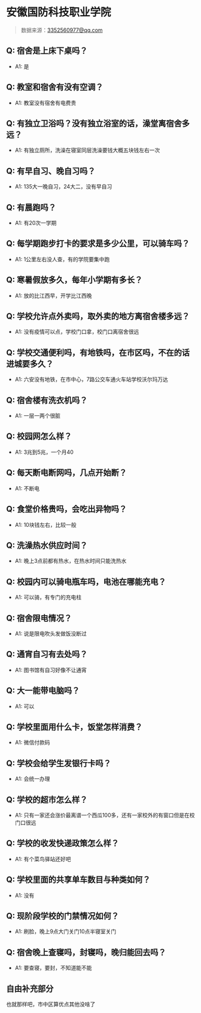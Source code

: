 # 安徽国防科技职业学院

> 数据来源：3352560977@qq.com

## Q: 宿舍是上床下桌吗？

- A1: 是

## Q: 教室和宿舍有没有空调？

- A1: 教室没有宿舍有电费贵

## Q: 有独立卫浴吗？没有独立浴室的话，澡堂离宿舍多远？

- A1: 有独立厕所，洗澡在寝室同层洗澡要钱大概五块钱左右一次

## Q: 有早自习、晚自习吗？

- A1: 135大一晚自习，24大二，没有早自习

## Q: 有晨跑吗？

- A1: 有20次一学期

## Q: 每学期跑步打卡的要求是多少公里，可以骑车吗？

- A1: 1公里左右没人查，有的学院要集中跑

## Q: 寒暑假放多久，每年小学期有多长？

- A1: 放的比江西早，开学比江西晚

## Q: 学校允许点外卖吗，取外卖的地方离宿舍楼多远？

- A1: 没有疫情可以点，学校门口拿，校门口离宿舍很远

## Q: 学校交通便利吗，有地铁吗，在市区吗，不在的话进城要多久？

- A1: 六安没有地铁，在市中心，7路公交车通火车站学校沃尔玛万达

## Q: 宿舍楼有洗衣机吗？

- A1: 一层一两个很脏

## Q: 校园网怎么样？

- A1: 3兆到5兆，一个月40

## Q: 每天断电断网吗，几点开始断？

- A1: 不断电

## Q: 食堂价格贵吗，会吃出异物吗？

- A1: 10块钱左右，比较一般

## Q: 洗澡热水供应时间？

- A1: 晚上3点前都有热水，在热水时间只能洗热水

## Q: 校园内可以骑电瓶车吗，电池在哪能充电？

- A1: 可以骑，有专门的充电柱

## Q: 宿舍限电情况？

- A1: 说是限电吹头发做饭没断过

## Q: 通宵自习有去处吗？

- A1: 图书馆有自习好像不让通宵

## Q: 大一能带电脑吗？

- A1: 可以

## Q: 学校里面用什么卡，饭堂怎样消费？

- A1: 微信付款码

## Q: 学校会给学生发银行卡吗？

- A1: 会统一办理

## Q: 学校的超市怎么样？

- A1: 只有一家还会涨价最离谱一个西瓜100多，还有一家校外的有窗口但是在校门口很远

## Q: 学校的收发快递政策怎么样？

- A1: 有个菜鸟驿站还好吧

## Q: 学校里面的共享单车数目与种类如何？

- A1: 没有

## Q: 现阶段学校的门禁情况如何？

- A1: 刷脸，晚上9点大门关门10点半寝室关门

## Q: 宿舍晚上查寝吗，封寝吗，晚归能回去吗？

- A1: 要查寝，要封，不知道能不能

## 自由补充部分

也就那样吧，市中区算优点其他没啥了